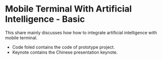 # Mobile Terminal With Artificial Intelligence - Basic
This share mainly discusses how how to integrate artificial intelligence with mobile terminal.

- Code foled contains the code of prototype project.
- Keynote contains the Chinese presentation keynote.